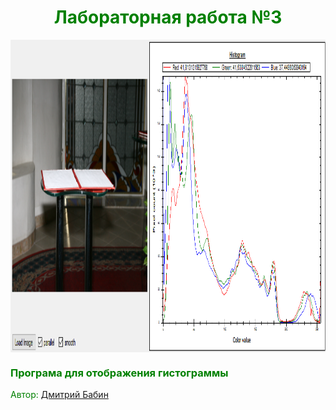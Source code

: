 <h1 style="text-align: center;"><span style="color: #008000;">Лабораторная работа №3</span></h1>
<p style="text-align: center;"><a title="Author" href="https://vk.com/dimababin" target="_blank"><img src="https://github.com/CG2016/BabinDA_KG_12gr_2var/blob/master/lab3/Result/result.PNG" alt="" height="500" align="center" /></a></p>

<h3><span style="color: #008000;">Програма для отображения гистограммы</span></h3>
<p><span style="color: #008000;">Автор:&nbsp;<a title="Auhtor" href="https://vk.com/dimababin" target="_blank">Дмитрий Бабин</a></span></p>
